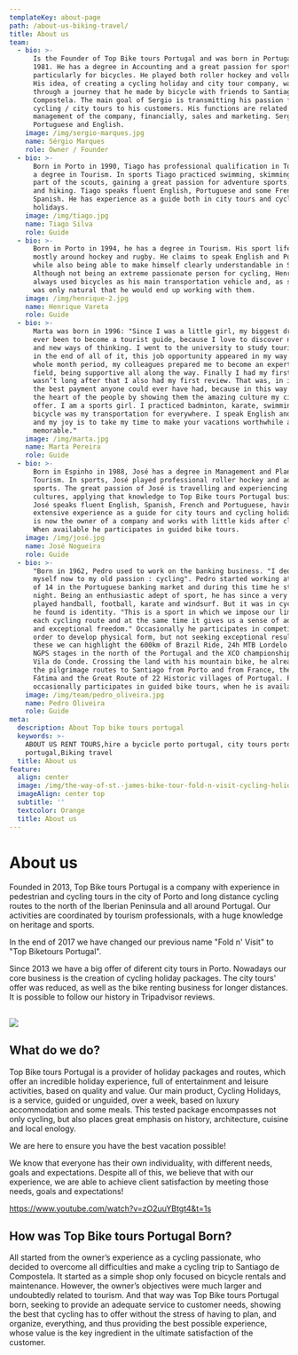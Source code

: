 ```yaml
---
templateKey: about-page
path: /about-us-biking-travel/
title: About us
team:
  - bio: >-
      Is the Founder of Top Bike tours Portugal and was born in Portugal in
      1981. He has a degree in Accounting and a great passion for sport,
      particularly for bicycles. He played both roller hockey and volleyball.
      His idea, of creating a cycling holiday and city tour company, was born
      through a journey that he made by bicycle with friends to Santiago de
      Compostela. The main goal of Sergio is transmitting his passion for
      cycling / city tours to his customers. His functions are related with the
      management of the company, financially, sales and marketing. Sergio speaks
      Portuguese and English.
    image: /img/sergio-marques.jpg
    name: Sérgio Marques
    role: Owner / Founder
  - bio: >-
      Born in Porto in 1990, Tiago has professional qualification in Tourism and
      a degree in Tourism. In sports Tiago practiced swimming, skimming and was
      part of the scouts, gaining a great passion for adventure sports, outdoors
      and hiking. Tiago speaks fluent English, Portuguese and some French and
      Spanish. He has experience as a guide both in city tours and cycling
      holidays.
    image: /img/tiago.jpg
    name: Tiago Silva
    role: Guide
  - bio: >-
      Born in Porto in 1994, he has a degree in Tourism. His sport life revolved
      mostly around hockey and rugby. He claims to speak English and Portuguese,
      while also being able to make himself clearly understandable in Spanish.
      Although not being an extreme passionate person for cycling, Henrique as
      always used bicycles as his main transportation vehicle and, as such, it
      was only natural that he would end up working with them.
    image: /img/henrique-2.jpg
    name: Henrique Vareta
    role: Guide
  - bio: >-
      Marta was born in 1996: "Since I was a little girl, my biggest dream has
      ever been to become a tourist guide, because I love to discover new people
      and new ways of thinking. I went to the university to study tourism and,
      in the end of all of it, this job opportunity appeared in my way. During a
      whole month period, my colleagues prepared me to become an expert in this
      field, being supportive all along the way. Finally I had my first tour. It
      wasn’t long after that I also had my first review. That was, in itself,
      the best payment anyone could ever have had, because in this way I touched
      the heart of the people by showing them the amazing culture my city has to
      offer. I am a sports girl. I practiced badminton, karate, swimming and the
      bicycle was my transportation for everywhere. I speak English and Spanish,
      and my joy is to take my time to make your vacations worthwhile and
      memorable."
    image: /img/marta.jpg
    name: Marta Pereira
    role: Guide
  - bio: >-
      Born in Espinho in 1988, José has a degree in Management and Planning in
      Tourism. In sports, José played professional roller hockey and adventure
      sports. The great passion of José is travelling and experiencing different
      cultures, applying that knowledge to Top Bike tours Portugal business.
      José speaks fluent English, Spanish, French and Portuguese, having
      extensive experience as a guide for city tours and cycling holidays. José
      is now the owner of a company and works with little kids after classes.
      When available he participates in guided bike tours.
    image: /img/josé.jpg
    name: José Nogueira
    role: Guide
  - bio: >-
      "Born in 1962, Pedro used to work on the banking business. "I dedicate
      myself now to my old passion : cycling". Pedro started working at the age
      of 14 in the Portuguese banking market and during this time he studied at
      night. Being an enthusiastic adept of sport, he has since a very young age
      played handball, football, karate and windsurf. But it was in cycling that
      he found is identity. "This is a sport in which we impose our limit in
      each cycling route and at the same time it gives us a sense of adrenaline
      and exceptional freedom." Occasionally he participates in competitions in
      order to develop physical form, but not seeking exceptional results. From
      these we can highlight the 600km of Brazil Ride, 24h MTB Lordelo , the
      NGPS stages in the north of the Portugal and the XCO championship from
      Vila do Conde. Crossing the land with his mountain bike, he already cycled
      the pilgrimage routes to Santiago from Porto and from France, the paths to
      Fátima and the Great Route of 22 Historic villages of Portugal. Pedro
      occasionally participates in guided bike tours, when he is available.
    image: /img/team/pedro_oliveira.jpg
    name: Pedro Oliveira
    role: Guide
meta:
  description: About Top bike tours portugal
  keywords: >-
    ABOUT US RENT TOURS,hire a bycicle porto portugal, city tours porto
    portugal,Biking travel
  title: About us
feature:
  align: center
  image: /img/the-way-of-st.-james-bike-tour-fold-n-visit-cycling-holidays-4394.jpg
  imageAlign: center top
  subtitle: ''
  textcolor: Orange
  title: About us
---
```

# About us

Founded in 2013, Top Bike tours Portugal is a company with experience in pedestrian and cycling tours in the city of Porto and long distance cycling routes to the north of the Iberian Peninsula and all around Portugal. Our activities are coordinated by tourism professionals, with a huge knowledge on heritage and sports.

In the end of 2017 we have changed our previous name "Fold n' Visit" to "Top Biketours Portugal".

Since 2013 we have a big offer of diferent city tours in Porto. Nowadays our core business is the creation of cycling holiday packages. The city tours' offer was reduced, as well as the bike renting business for longer distances. It is possible to follow our history in Tripadvisor reviews.

## 

![](/img/guided-bike-tour-in-douro-valley.jpg)

## What do we do?

Top Bike tours Portugal is a provider of holiday packages and routes, which offer an incredible holiday experience, full of entertainment and leisure activities, based on quality and value. Our main product, Cycling Holidays, is a service, guided or unguided, over a week, based on luxury accommodation and some meals. This tested package encompasses not only cycling, but also places great emphasis on history, architecture, cuisine and local enology.

We are here to ensure you have the best vacation possible!

We know that everyone has their own individuality, with different needs, goals and expectations. Despite all of this, we believe that with our experience, we are able to achieve client satisfaction by meeting those needs, goals and expectations!

https://www.youtube.com/watch?v=zO2uuYBtgt4&t=1s

## How was Top Bike tours Portugal Born?

All started from the owner’s experience as a cycling passionate, who decided to overcome all difficulties and make a cycling trip to Santiago de Compostela. It started as a simple shop only focused on bicycle rentals and maintenance. However, the owner’s objectives were much larger and undoubtedly related to tourism. And that way was Top Bike tours Portugal born, seeking to provide an adequate service to customer needs, showing the best that cycling has to offer without the stress of having to plan, and organize, everything, and thus providing the best possible experience, whose value is the key ingredient in the ultimate satisfaction of the customer.
